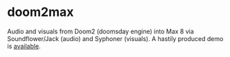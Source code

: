 # doom2max
Audio and visuals from Doom2 (doomsday engine) into Max 8 via Soundflower/Jack (audio) and Syphoner (visuals). A hastily produced demo is [available](https://github.com/matdwlv/doom2max/blob/master/quick%20demo.mp4).


